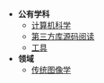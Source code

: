 <!-- /node/computerNode/computerSciences -->


* **公有学科**  
    * [计算机科学](./ComputerSci/)
    * [第三方库源码阅读](./ThirldLib/)
    * [工具](./Tool/)
* **领域**   
    * [传统图像学](./ImageScience/)  
    <!-- * [SLAM](./SLAM/) -->